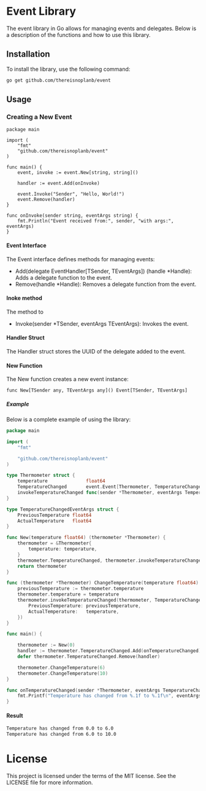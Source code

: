 # Event Library

The event library in Go allows for managing events and delegates. Below is a description of the functions and how to use this library.

## Installation

To install the library, use the following command:
```sh
go get github.com/thereisnoplanb/event
```

## Usage
### Creating a New Event
```golang
package main
    
import (
    "fmt"
    "github.com/thereisnoplanb/event"
)

func main() {
    event, invoke := event.New[string, string]()

    handler := event.Add(onInvoke)

    event.Invoke("Sender", "Hello, World!")
    event.Remove(handler)
}

func onInvoke(sender string, eventArgs string) {
    fmt.Println("Event received from:", sender, "with args:", eventArgs)
}
```

#### Event Interface
The Event interface defines methods for managing events:
- Add(delegate EventHandler[TSender, TEventArgs]) (handle *Handle): Adds a delegate function to the event.
- Remove(handle *Handle): Removes a delegate function from the event.

#### Inoke method
The method to
- Invoke(sender *TSender, eventArgs TEventArgs): Invokes the event.

#### Handler Struct
The Handler struct stores the UUID of the delegate added to the event.

#### New Function
The New function creates a new event instance:
```
func New[TSender any, TEventArgs any]() Event[TSender, TEventArgs]
```
##### Example
Below is a complete example of using the library:
```go
package main

import (
	"fmt"

	"github.com/thereisnoplanb/event"
)

type Thermometer struct {
	temperature              float64
	TemperatureChanged       event.Event[Thermometer, TemperatureChangedEventArgs]
	invokeTemperatureChanged func(sender *Thermometer, eventArgs TemperatureChangedEventArgs)
}

type TemperatureChangedEventArgs struct {
	PreviousTemperature float64
	ActualTemperature   float64
}

func New(temperature float64) (thermometer *Thermometer) {
	thermometer = &Thermometer{
		temperature: temperature,
	}
	thermometer.TemperatureChanged, thermometer.invokeTemperatureChanged = event.New[Thermometer, TemperatureChangedEventArgs]()
	return thermometer
}

func (thermometer *Thermometer) ChangeTemperature(temperature float64) {
	previousTemperature := thermometer.temperature
	thermometer.temperature = temperature
	thermometer.invokeTemperatureChanged(thermometer, TemperatureChangedEventArgs{
		PreviousTemperature: previousTemperature,
		ActualTemperature:   temperature,
	})
}

func main() {

	thermometer := New(0)
	handler := thermometer.TemperatureChanged.Add(onTemperatureChanged)
	defer thermometer.TemperatureChanged.Remove(handler)

	thermometer.ChangeTemperature(6)
	thermometer.ChangeTemperature(10)
}

func onTemperatureChanged(sender *Thermometer, eventArgs TemperatureChangedEventArgs) {
	fmt.Printf("Temperature has changed from %.1f to %.1f\n", eventArgs.PreviousTemperature, eventArgs.ActualTemperature)
}
```

#### Result
```sh
Temperature has changed from 0.0 to 6.0
Temperature has changed from 6.0 to 10.0
```

# License
This project is licensed under the terms of the MIT license.
See the LICENSE file for more information.


